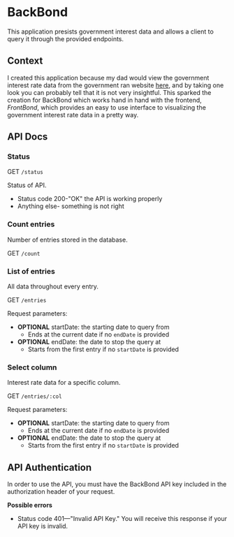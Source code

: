 # BackBond 

This application presists government interest data and allows a client to query it through the provided endpoints.

## Context

I created this application because my dad would view the government interest rate data from the government ran website [here](https://home.treasury.gov/resource-center/data-chart-center/interest-rates/TextView?type=daily_treasury_yield_curve), and by taking one look you can probably tell that it is not very insightful. This sparked the creation for BackBond which works hand in hand with the frontend, *FrontBond*, which provides an easy to use interface to visualizing the government interest rate data in a pretty way.

## API Docs ##

### Status ###

GET `/status`

Status of API.

* Status code 200-"OK" the API is working properly
* Anything else- something is not right

### Count entries ###

Number of entries stored in the database.

GET `/count`

### List of entries ###

All data throughout every entry.

GET `/entries`

Request parameters:
* **OPTIONAL** startDate: the starting date to query from
    - Ends at the current date if no `endDate` is provided
* **OPTIONAL** endDate: the date to stop the query at
    - Starts from the first entry if no `startDate` is provided

### Select column ###

Interest rate data for a specific column.

GET `/entries/:col`

Request parameters:
* **OPTIONAL** startDate: the starting date to query from
    - Ends at the current date if no `endDate` is provided
* **OPTIONAL** endDate: the date to stop the query at
    - Starts from the first entry if no `startDate` is provided

## API Authentication ##

In order to use the API, you must have the BackBond API key
included in the authorization header of your request.

**Possible errors**

- Status code 401—"Invalid API Key." You will receive this response if your API key is invalid.

